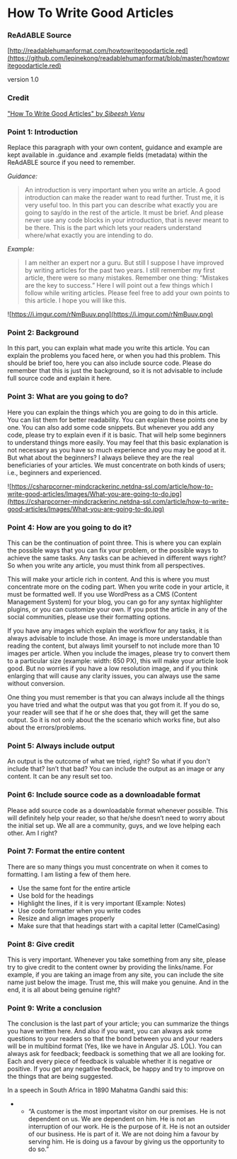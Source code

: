 
# How To Write Good Articles


### ReAdABLE Source

[http://readablehumanformat.com/howtowritegoodarticle.red](https://github.com/lepinekong/readablehumanformat/blob/master/howtowritegoodarticle.red)

version 1.0

### Credit


["How To Write Good Articles" by *Sibeesh Venu*](https://www.c-sharpcorner.com/article/how-to-write-good-articles/)


### Point 1: Introduction


Replace this paragraph with your own content, guidance and example are kept available in .guidance and .example fields (metadata) within the ReAdABLE source if you need to remember.

*Guidance:*

>An introduction is very important when you write an article. A good introduction can make the reader want to read further. Trust me, it is very useful too. In this part you can describe what exactly you are going to say/do in the rest of the article. It must be brief. And please never use any code blocks in your introduction, that is never meant to be there. This is the part which lets your readers understand where/what exactly you are intending to do.  

*Example:*

>I am neither an expert nor a guru. But still I suppose I have improved by writing articles for the past two years. I still remember my first article, there were so many mistakes. Remember one thing: “Mistakes are the key to success.” Here I will point out a few things which I follow while writing articles. Please feel free to add your own points to this article. I hope you will like this.


![https://i.imgur.com/rNmBuuv.png](https://i.imgur.com/rNmBuuv.png)
                    

### Point 2: Background


In this part, you can explain what made you write this article. You can explain the problems you faced here, or when you had this problem. This should be brief too, here you can also include source code. Please do remember that this is just the background, so it is not advisable to include full source code and explain it here.


### Point 3: What are you going to do?


Here you can explain the things which you are going to do in this article. You can list them for better readability. You can explain these points one by one. You can also add some code snippets. But whenever you add any code, please try to explain even if it is basic. That will help some beginners to understand things more easily. You may feel that this basic explanation is not necessary as you have so much experience and you may be good at it. But what about the beginners? I always believe they are the real beneficiaries of your articles. We must concentrate on both kinds of users; i.e., beginners and experienced.

![https://csharpcorner-mindcrackerinc.netdna-ssl.com/article/how-to-write-good-articles/Images/What-you-are-going-to-do.jpg](https://csharpcorner-mindcrackerinc.netdna-ssl.com/article/how-to-write-good-articles/Images/What-you-are-going-to-do.jpg)
                    

### Point 4: How are you going to do it?


This can be the continuation of point three. This is where you can explain the possible ways that you can fix your problem, or the possible ways to achieve the same tasks. Any tasks can be achieved in different ways right? So when you write any article, you must think from all perspectives.

This will make your article rich in content. And this is where you must concentrate more on the coding part. When you write code in your article, it must be formatted well. If you use WordPress as a CMS (Content Management System) for your blog, you can go for any syntax highlighter plugins, or you can customize your own. If you post the article in any of the social communities, please use their formatting options.

If you have any images which explain the workflow for any tasks, it is always advisable to include those. An image is more understandable than reading the content, but always limit yourself to not include more than 10 images per article. When you include the images, please try to convert them to a particular size (example: width: 650 PX), this will make your article look good. But no worries if you have a low resolution image, and if you think enlarging that will cause any clarity issues, you can always use the same without conversion.

One thing you must remember is that you can always include all the things you have tried and what the output was that you got from it. If you do so, your reader will see that if he or she does that, they will get the same output. So it is not only about the the scenario which works fine, but also about the errors/problems.


### Point 5: Always include output


An output is the outcome of what we tried, right? So what if you don't include that? Isn’t that bad? You can include the output as an image or any content. It can be any result set too.


### Point 6: Include source code as a downloadable format


Please add source code as a downloadable format whenever possible. This will definitely help your reader, so that he/she doesn’t need to worry about the initial set up. We all are a community, guys, and we love helping each other. Am I right?


### Point 7: Format the entire content


There are so many things you must concentrate on when it comes to formatting. I am listing a few of them here.

- Use the same font for the entire article
- Use bold for the headings
- Highlight the lines, if it is very important (Example: Notes)
- Use code formatter when you write codes
- Resize and align images properly
- Make sure that that headings start with a capital letter (CamelCasing)


### Point 8: Give credit


This is very important. Whenever you take something from any site, please try to give credit to the content owner by providing the links/name. For example, if you are taking an image from any site, you can include the site name just below the image. Trust me, this will make you genuine. And in the end, it is all about being genuine right?


### Point 9: Write a conclusion


The conclusion is the last part of your article; you can summarize the things you have written here. And also if you want, you can always ask some questions to your readers so that the bond between you and your readers will be in multibind format (Yes, like we have in Angular JS. LOL). You can always ask for feedback; feedback is something that we all are looking for. Each and every piece of feedback is valuable whether it is negative or positive. If you get any negative feedback, be happy and try to improve on the things that are being suggested.

In a speech in South Africa in 1890 Mahatma Gandhi said this:

* * “A customer is the most important visitor on our premises. He is not dependent on us. We are dependent on him. He is not an interruption of our work. He is the purpose of it. He is not an outsider of our business. He is part of it. We are not doing him a favour by serving him. He is doing us a favour by giving us the opportunity to do so.”

